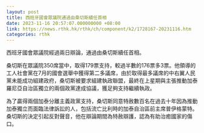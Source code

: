 ```yaml
---
layout: post
title: 西班牙國會眾議院通過由桑切斯續任首相
date: 2023-11-16 20:57:07.000000000 +08:00
link: https://news.rthk.hk/rthk/ch/component/k2/1728167-20231116.htm
categories: rthk
---
```


西班牙國會眾議院經過兩日辯論，通過由桑切斯續任首相。

桑切斯在眾議院350席當中，取得179票支持，較過半數的176票多3票。他領導的工人社會黨在7月的國會選舉中獲得第二多議席，由於取得最多議席的中右翼人民黨未能成功組建政府，桑切斯被要求組建執政聯盟，最終在上星期與主張推動加泰羅尼亞自治區獨立的兩個政黨達成協議，獲足夠支持繼續執政。

為了贏得兩個加泰分離主義政黨支持，桑切斯同意特赦數百名在過去十年因為推動加泰獨立而面臨法律訴訟的人，包括流亡比利時的加泰自治區前主席普伊格蒙特。桑切斯的決定引起反對聲音，他在辯論期間為特赦辯護，認為有助治癒國家的傷口。
